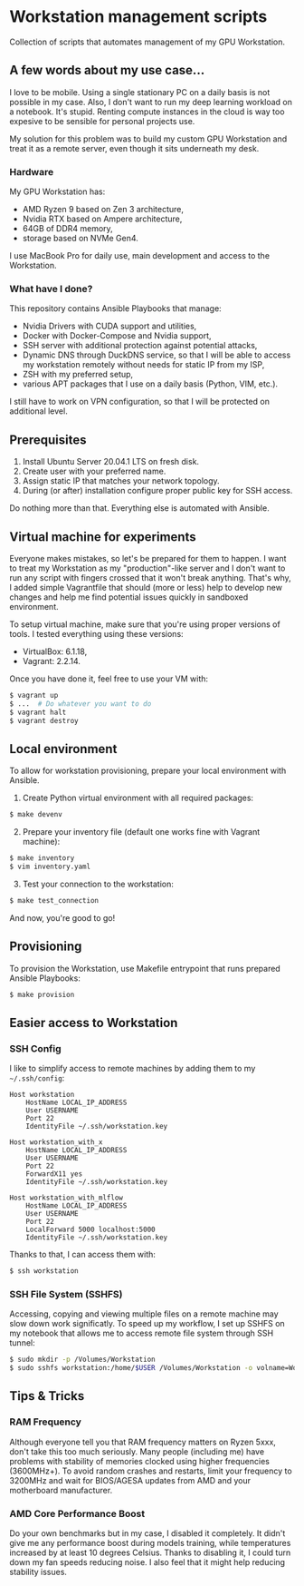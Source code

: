 # Workstation management scripts

Collection of scripts that automates management of my GPU Workstation.

## A few words about my use case...

I love to be mobile. Using a single stationary PC on a daily basis is not possible in my case.
 Also, I don't want to run my deep learning workload on a notebook. It's stupid. Renting compute
 instances in the cloud is way too expesive to be sensible for personal projects use.

My solution for this problem was to build my custom GPU Workstation and treat it as a remote
 server, even though it sits underneath my desk.

### Hardware

My GPU Workstation has:
- AMD Ryzen 9 based on Zen 3 architecture,
- Nvidia RTX based on Ampere architecture,
- 64GB of DDR4 memory,
- storage based on NVMe Gen4.

I use MacBook Pro for daily use, main development and access to the Workstation.

### What have I done?

This repository contains Ansible Playbooks that manage:
 - Nvidia Drivers with CUDA support and utilities,
 - Docker with Docker-Compose and Nvidia support,
 - SSH server with additional protection against potential attacks,
 - Dynamic DNS through DuckDNS service, so that I will be able to access my workstation remotely
   without needs for static IP from my ISP,
 - ZSH with my preferred setup,
 - various APT packages that I use on a daily basis (Python, VIM, etc.).

I still have to work on VPN configuration, so that I will be protected on additional level.

## Prerequisites

1. Install Ubuntu Server 20.04.1 LTS on fresh disk.
2. Create user with your preferred name.
3. Assign static IP that matches your network topology.
4. During (or after) installation configure proper public key for SSH access.

Do nothing more than that. Everything else is automated with Ansible.

## Virtual machine for experiments

Everyone makes mistakes, so let's be prepared for them to happen. I want to treat my Workstation
 as my "production"-like server and I don't want to run any script with fingers crossed that it
 won't break anything. That's why, I added simple Vagrantfile that should (more or less) help
 to develop new changes and help me find potential issues quickly in sandboxed environment.

To setup virtual machine, make sure that you're using proper versions of tools. I tested everything
 using these versions:
  - VirtualBox: 6.1.18,
  - Vagrant: 2.2.14.

Once you have done it, feel free to use your VM with:

```bash
$ vagrant up
$ ...  # Do whatever you want to do
$ vagrant halt
$ vagrant destroy
```

## Local environment

To allow for workstation provisioning, prepare your local environment with Ansible.

1. Create Python virtual environment with all required packages:

```bash
$ make devenv
```

2. Prepare your inventory file (default one works fine with Vagrant machine):

```bash
$ make inventory
$ vim inventory.yaml
```

3. Test your connection to the workstation:

```bash
$ make test_connection
```

And now, you're good to go!

## Provisioning

To provision the Workstation, use Makefile entrypoint that runs prepared Ansible Playbooks:

```bash
$ make provision
```

## Easier access to Workstation

### SSH Config

I like to simplify access to remote machines by adding them to my `~/.ssh/config`:

```
Host workstation
    HostName LOCAL_IP_ADDRESS
    User USERNAME
    Port 22
    IdentityFile ~/.ssh/workstation.key

Host workstation_with_x
    HostName LOCAL_IP_ADDRESS
    User USERNAME
    Port 22
    ForwardX11 yes
    IdentityFile ~/.ssh/workstation.key

Host workstation_with_mlflow
    HostName LOCAL_IP_ADDRESS
    User USERNAME
    Port 22
    LocalForward 5000 localhost:5000
    IdentityFile ~/.ssh/workstation.key
```

Thanks to that, I can access them with:

```bash
$ ssh workstation
```

### SSH File System (SSHFS)

Accessing, copying and viewing multiple files on a remote machine may slow down work significatly.
 To speed up my workflow, I set up SSHFS on my notebook that allows me to access remote file
 system through SSH tunnel:

```bash
$ sudo mkdir -p /Volumes/Workstation
$ sudo sshfs workstation:/home/$USER /Volumes/Workstation -o volname=Workstation
```

## Tips & Tricks

### RAM Frequency

Although everyone tell you that RAM frequency matters on Ryzen 5xxx, don't take this too much
 seriously. Many people (including me) have problems with stability of memories clocked using
 higher frequencies (3600MHz+). To avoid random crashes and restarts, limit your frequency to
 3200MHz and wait for BIOS/AGESA updates from AMD and your motherboard manufacturer.

### AMD Core Performance Boost

Do your own benchmarks but in my case, I disabled it completely. It didn't give me any performance
 boost during models training, while temperatures increased by at least 10 degrees Celsius.
 Thanks to disabling it, I could turn down my fan speeds reducing noise. I also feel that it
 might help reducing stability issues.
